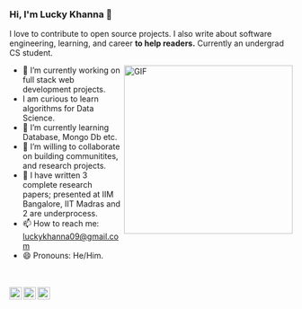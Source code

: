 ### Hi, I'm Lucky Khanna 👋

I love to contribute to open source projects. I also write about software engineering, learning, and career **to help readers.** Currently an undergrad CS student. 

<img align="right" alt="GIF" height="300px" width="300px" src="./assets/skr-sig.gif" />

- 🔭 I’m currently working on full stack web development projects.
- I am curious to learn algorithms for Data Science.
- 🌱 I’m currently learning Database, Mongo Db etc.
- 👯 I’m willing to collaborate on building communitites, and research projects.
- 👯 I have written 3 complete research papers; presented at IIM Bangalore, IIT Madras and 2 are underprocess.
- 📫 How to reach me: luckykhanna09@gmail.com
- 😄 Pronouns: He/Him.






<br>



<br>
<a href="https://twitter.com/LuckyKh96031152?s=20">
  <img align="left" alt="Lucky Khanna | Twitter" width="22px" src="https://cdn.jsdelivr.net/npm/simple-icons@v3/icons/twitter.svg" />
</a>
<a href="https://www.linkedin.com/in/lucky-khanna">
  <img align="left" alt="Lucky Khanna LinkdeIN" width="22px" src="https://cdn.jsdelivr.net/npm/simple-icons@v3/icons/linkedin.svg" />
</a>

<a href="http://www.bigbucket.rf.gd">
  <img align="left" alt="Buy me a Coffee" width="22px" src="https://cdn.jsdelivr.net/npm/simple-icons@3.0.1/icons/buymeacoffee.svg" />
</a>


